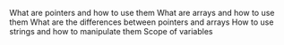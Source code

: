 What are pointers and how to use them
What are arrays and how to use them
What are the differences between pointers and arrays
How to use strings and how to manipulate them
Scope of variables

